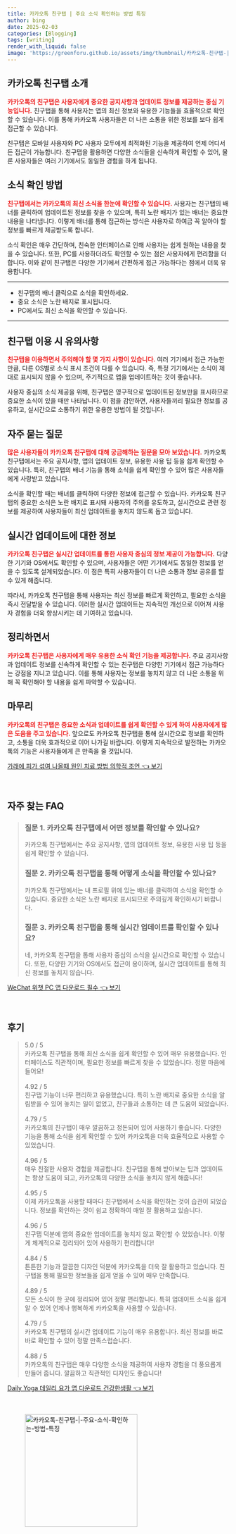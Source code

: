 ```yaml
---
title: 카카오톡 친구탭 | 주요 소식 확인하는 방법 특징
author: bing
date: 2025-02-03
categories: [Blogging]
tags: [writing]
render_with_liquid: false
image: 'https://greenforu.github.io/assets/img/thumbnail/카카오톡-친구탭-|-주요-소식-확인하는-방법-특징.webp'
---
```



<h2 id='카카오톡 친구탭 소개'>카카오톡 친구탭 소개</h2>

<p><b><span style="color: #ee2323;">카카오톡의 친구탭은 사용자에게 중요한 공지사항과 업데이트 정보를 제공하는 중심 기능입니다.</span></b> 친구탭을 통해 사용자는 앱의 최신 정보와 유용한 기능들을 효율적으로 확인할 수 있습니다. 이를 통해 카카오톡 사용자들은 더 나은 소통을 위한 정보를 보다 쉽게 접근할 수 있습니다.</p>

<p>친구탭은 모바일 사용자와 PC 사용자 모두에게 최적화된 기능을 제공하여 언제 어디서든 접근이 가능합니다. 친구탭을 활용하면 다양한 소식들을 신속하게 확인할 수 있어, 물론 사용자들은 여러 기기에서도 동일한 경험을 하게 됩니다.</p>

<h2 id='소식 확인 방법'>소식 확인 방법</h2>

<p><b><span style="color: #ee2323;">친구탭에서는 카카오톡의 최신 소식을 한눈에 확인할 수 있습니다.</span></b> 사용자는 친구탭의 배너를 클릭하여 업데이트된 정보를 찾을 수 있으며, 특히 노란 배지가 있는 배너는 중요한 내용을 나타냅니다. 이렇게 배너를 통해 접근하는 방식은 사용자로 하여금 꼭 알아야 할 정보를 빠르게 제공받도록 합니다.</p>

<p>소식 확인은 매우 간단하며, 친숙한 인터페이스로 인해 사용자는 쉽게 원하는 내용을 찾을 수 있습니다. 또한, PC를 사용하더라도 확인할 수 있는 점은 사용자에게 편리함을 더합니다. 이와 같이 친구탭은 다양한 기기에서 간편하게 접근 가능하다는 점에서 더욱 유용합니다.</p>

<hr />

<ul>
    <li>친구탭의 배너 클릭으로 소식을 확인하세요.</li>
    <li>중요 소식은 노란 배지로 표시됩니다.</li>
    <li>PC에서도 최신 소식을 확인할 수 있습니다.</li>
</ul>

<hr />

<h2 id='친구탭 이용 시 유의사항'>친구탭 이용 시 유의사항</h2>

<p><b><span style="color: #ee2323;">친구탭을 이용하면서 주의해야 할 몇 가지 사항이 있습니다.</span></b> 여러 기기에서 접근 가능한 만큼, 다른 OS별로 소식 표시 조건이 다를 수 있습니다. 즉, 특정 기기에서는 소식이 제대로 표시되지 않을 수 있으며, 주기적으로 앱을 업데이트하는 것이 좋습니다.</p>

<p>사용자 중심의 소식 제공을 위해, 친구탭은 영구적으로 업데이트된 정보만을 표시하므로 중요한 소식이 있을 때만 나타납니다. 이 점을 감안하면, 사용자들끼리 필요한 정보를 공유하고, 실시간으로 소통하기 위한 유용한 방법이 될 것입니다.</p>

<h2 id='자주 묻는 질문'>자주 묻는 질문</h2>

<p><b><span style="color: #ee2323;">많은 사용자들이 카카오톡 친구탭에 대해 궁금해하는 질문을 모아 보았습니다.</span></b> 카카오톡 친구탭에서는 주요 공지사항, 앱의 업데이트 정보, 유용한 사용 팁 등을 쉽게 확인할 수 있습니다. 특히, 친구탭의 배너 기능을 통해 소식을 쉽게 확인할 수 있어 많은 사용자들에게 사랑받고 있습니다.</p>

<p>소식을 확인할 때는 배너를 클릭하여 다양한 정보에 접근할 수 있습니다. 카카오톡 친구탭의 중요한 소식은 노란 배지로 표시돼 사용자의 주의를 유도하고, 실시간으로 관련 정보를 제공하여 사용자들이 최신 업데이트를 놓치지 않도록 돕고 있습니다.</p>

<h2 id='실시간 업데이트에 대한 정보'>실시간 업데이트에 대한 정보</h2>

<p><b><span style="color: #ee2323;">카카오톡 친구탭은 실시간 업데이트를 통한 사용자 중심의 정보 제공이 가능합니다.</span></b> 다양한 기기와 OS에서도 확인할 수 있으며, 사용자들은 어떤 기기에서도 동일한 정보를 얻을 수 있도록 설계되었습니다. 이 점은 특히 사용자들이 더 나은 소통과 정보 공유를 할 수 있게 해줍니다.</p>

<p>따라서, 카카오톡 친구탭을 통해 사용자는 최신 정보를 빠르게 확인하고, 필요한 소식을 즉시 전달받을 수 있습니다. 이러한 실시간 업데이트는 지속적인 개선으로 이어져 사용자 경험을 더욱 향상시키는 데 기여하고 있습니다.</p>

<h2 id='정리하면서'>정리하면서</h2>

<p><b><span style="color: #ee2323;">카카오톡 친구탭은 사용자에게 매우 유용한 소식 확인 기능을 제공합니다.</span></b> 주요 공지사항과 업데이트 정보를 신속하게 확인할 수 있는 친구탭은 다양한 기기에서 접근 가능하다는 강점을 지니고 있습니다. 이를 통해 사용자는 정보를 놓치지 않고 더 나은 소통을 위해 꼭 확인해야 할 내용을 쉽게 파악할 수 있습니다.</p>

<h2 id='마무리'>마무리</h2>

<p><b><span style="color: #ee2323;">카카오톡의 친구탭은 중요한 소식과 업데이트를 쉽게 확인할 수 있게 하여 사용자에게 많은 도움을 주고 있습니다.</span></b> 앞으로도 카카오톡 친구탭을 통해 실시간으로 정보를 확인하고, 소통을 더욱 효과적으로 이어 나가길 바랍니다. 이렇게 지속적으로 발전하는 카카오톡의 기능은 사용자들에게 큰 만족을 줄 것입니다.</p>


<p><a class="click-button" title="가래에 피가 섞여 나올때 원인 치료 방법 의학적 조언" href="https://greenforu.github.io/posts/%EA%B0%80%EB%9E%98%EC%97%90-%ED%94%BC%EA%B0%80-%EC%84%9E%EC%97%AC-%EB%82%98%EC%98%AC%EB%95%8C-%EC%9B%90%EC%9D%B8-%EC%B9%98%EB%A3%8C-%EB%B0%A9%EB%B2%95-%EC%9D%98%ED%95%99%EC%A0%81-%EC%A1%B0%EC%96%B8/" rel="dofollow">가래에 피가 섞여 나올때 원인 치료 방법 의학적 조언 👈 보기</a></p><br>
<h2 id='자주_찾는_FAQ'>자주 찾는 FAQ</h2>
<div itemscope="" itemtype="https://schema.org/FAQPage">
<blockquote>
<div itemscope="" itemprop="mainEntity" itemtype="https://schema.org/Question">
<h3 itemprop="name">질문 1. 카카오톡 친구탭에서 어떤 정보를 확인할 수 있나요?</h3>
<div itemscope="" itemprop="acceptedAnswer" itemtype="https://schema.org/Answer">
<span itemprop="text">
<p>카카오톡 친구탭에서는 주요 공지사항, 앱의 업데이트 정보, 유용한 사용 팁 등을 쉽게 확인할 수 있습니다.</p>
</span>
</div>
</div>
<div itemscope="" itemprop="mainEntity" itemtype="https://schema.org/Question">
<h3 itemprop="name">질문 2. 카카오톡 친구탭을 통해 어떻게 소식을 확인할 수 있나요?</h3>
<div itemscope="" itemprop="acceptedAnswer" itemtype="https://schema.org/Answer">
<span itemprop="text">
<p>카카오톡 친구탭에서는 내 프로필 위에 있는 배너를 클릭하여 소식을 확인할 수 있습니다. 중요한 소식은 노란 배지로 표시되므로 주의깊게 확인하시기 바랍니다.</p>
</span>
</div>
</div>
<div itemscope="" itemprop="mainEntity" itemtype="https://schema.org/Question">
<h3 itemprop="name">질문 3. 카카오톡 친구탭을 통해 실시간 업데이트를 확인할 수 있나요?</h3>
<div itemscope="" itemprop="acceptedAnswer" itemtype="https://schema.org/Answer">
<span itemprop="text">
<p>네, 카카오톡 친구탭을 통해 사용자 중심의 소식을 실시간으로 확인할 수 있습니다. 또한, 다양한 기기와 OS에서도 접근이 용이하며, 실시간 업데이트를 통해 최신 정보를 놓치지 않습니다.</p>
</span>
</div>
</div>
</blockquote>
</div>
<p><a class="click-button" title="WeChat 위챗 PC 앱 다운로드 필수" href="https://greenforu.github.io/posts/WeChat-%EC%9C%84%EC%B1%97-PC-%EC%95%B1-%EB%8B%A4%EC%9A%B4%EB%A1%9C%EB%93%9C-%ED%95%84%EC%88%98/" rel="dofollow">WeChat 위챗 PC 앱 다운로드 필수 👈 보기</a></p><br>
<h2 id='후기'>후기</h2>
<div itemscope itemtype="https://schema.org/Product">
  <blockquote>
  <div itemprop="review" itemscope itemtype="https://schema.org/Review">
      <div itemprop="reviewRating" itemscope itemtype="https://schema.org/Rating"> <span itemprop="ratingValue">5.0</span> / <span itemprop="bestRating">5</span> </div>
      <span itemprop="reviewBody">카카오톡 친구탭을 통해 최신 소식을 쉽게 확인할 수 있어 매우 유용했습니다. 인터페이스도 직관적이며, 필요한 정보를 빠르게 찾을 수 있었습니다. 정말 마음에 들어요!</span>
  </div>
  <br>
  <div itemprop="review" itemscope itemtype="https://schema.org/Review">
      <div itemprop="reviewRating" itemscope itemtype="https://schema.org/Rating"> <span itemprop="ratingValue">4.92</span> / <span itemprop="bestRating">5</span> </div>
      <span itemprop="reviewBody">친구탭 기능이 너무 편리하고 유용했습니다. 특히 노란 배지로 중요한 소식을 알림받을 수 있어 놓치는 일이 없었고, 친구들과 소통하는 데 큰 도움이 되었습니다.</span>
  </div>
  <br>
  <div itemprop="review" itemscope itemtype="https://schema.org/Review">
      <div itemprop="reviewRating" itemscope itemtype="https://schema.org/Rating"> <span itemprop="ratingValue">4.79</span> / <span itemprop="bestRating">5</span> </div>
      <span itemprop="reviewBody">카카오톡의 친구탭이 매우 깔끔하고 정돈되어 있어 사용하기 좋습니다. 다양한 기능을 통해 소식을 쉽게 확인할 수 있어 카카오톡을 더욱 효율적으로 사용할 수 있었습니다.</span>
  </div>
  <br>
  <div itemprop="review" itemscope itemtype="https://schema.org/Review">
      <div itemprop="reviewRating" itemscope itemtype="https://schema.org/Rating"> <span itemprop="ratingValue">4.96</span> / <span itemprop="bestRating">5</span> </div>
      <span itemprop="reviewBody">매우 친절한 사용자 경험을 제공합니다. 친구탭을 통해 받아보는 팁과 업데이트는 항상 도움이 되고, 카카오톡의 다양한 소식을 놓치지 않게 해줍니다!</span>
  </div>
  <br>
  <div itemprop="review" itemscope itemtype="https://schema.org/Review">
      <div itemprop="reviewRating" itemscope itemtype="https://schema.org/Rating"> <span itemprop="ratingValue">4.95</span> / <span itemprop="bestRating">5</span> </div>
      <span itemprop="reviewBody">이제 카카오톡을 사용할 때마다 친구탭에서 소식을 확인하는 것이 습관이 되었습니다. 정보를 확인하는 것이 쉽고 정확하여 매일 잘 활용하고 있습니다.</span>
  </div>
  <br>
  <div itemprop="review" itemscope itemtype="https://schema.org/Review">
      <div itemprop="reviewRating" itemscope itemtype="https://schema.org/Rating"> <span itemprop="ratingValue">4.96</span> / <span itemprop="bestRating">5</span> </div>
      <span itemprop="reviewBody">친구탭 덕분에 앱의 중요한 업데이트를 놓치지 않고 확인할 수 있었습니다. 이렇게 체계적으로 정리되어 있어 사용하기 편리합니다!</span>
  </div>
  <br>
  <div itemprop="review" itemscope itemtype="https://schema.org/Review">
      <div itemprop="reviewRating" itemscope itemtype="https://schema.org/Rating"> <span itemprop="ratingValue">4.84</span> / <span itemprop="bestRating">5</span> </div>
      <span itemprop="reviewBody">튼튼한 기능과 깔끔한 디자인 덕분에 카카오톡을 더욱 잘 활용하고 있습니다. 친구탭을 통해 필요한 정보들을 쉽게 얻을 수 있어 매우 만족합니다.</span>
  </div>
  <br>
  <div itemprop="review" itemscope itemtype="https://schema.org/Review">
      <div itemprop="reviewRating" itemscope itemtype="https://schema.org/Rating"> <span itemprop="ratingValue">4.89</span> / <span itemprop="bestRating">5</span> </div>
      <span itemprop="reviewBody">모든 소식이 한 곳에 정리되어 있어 정말 편리합니다. 특히 업데이트 소식을 쉽게 알 수 있어 언제나 행복하게 카카오톡을 사용할 수 있습니다.</span>
  </div>
  <br>
  <div itemprop="review" itemscope itemtype="https://schema.org/Review">
      <div itemprop="reviewRating" itemscope itemtype="https://schema.org/Rating"> <span itemprop="ratingValue">4.79</span> / <span itemprop="bestRating">5</span> </div>
      <span itemprop="reviewBody">카카오톡 친구탭의 실시간 업데이트 기능이 매우 유용합니다. 최신 정보를 바로바로 확인할 수 있어 정말 만족스럽습니다.</span>
  </div>
  <br>
  <div itemprop="review" itemscope itemtype="https://schema.org/Review">
      <div itemprop="reviewRating" itemscope itemtype="https://schema.org/Rating"> <span itemprop="ratingValue">4.88</span> / <span itemprop="bestRating">5</span> </div>
      <span itemprop="reviewBody">카카오톡의 친구탭은 매우 다양한 소식을 제공하여 사용자 경험을 더 풍요롭게 만들어 줍니다. 깔끔하고 직관적인 디자인도 좋습니다!</span>
  </div>
  </blockquote>
</div>
<p><a class="click-button" title="Daily Yoga 데일리 요가 앱 다운로드 건강한생활" href="https://greenforu.github.io/posts/Daily-Yoga-%EB%8D%B0%EC%9D%BC%EB%A6%AC-%EC%9A%94%EA%B0%80-%EC%95%B1-%EB%8B%A4%EC%9A%B4%EB%A1%9C%EB%93%9C-%EA%B1%B4%EA%B0%95%ED%95%9C%EC%83%9D%ED%99%9C/" rel="dofollow">Daily Yoga 데일리 요가 앱 다운로드 건강한생활 👈 보기</a></p><br>
<figure class="image"><img src="https://greenforu.github.io/assets/img/thumbnail/카카오톡-친구탭-|-주요-소식-확인하는-방법-특징.webp" alt="카카오톡-친구탭-|-주요-소식-확인하는-방법-특징" width="256" height="256"></figure>